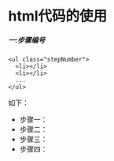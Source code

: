 # html代码的使用

##### 一:步骤编号

~~~
<ul class="stepNumber">
  <li></li>
  <li></li>
  ...
</ul>
~~~
如下：
<ul class="stepNumber">
  <li>步骤一：</li>
  <li>步骤二：</li>
  <li>步骤三：</li>
  <li>步骤四：</li>
</ul>


